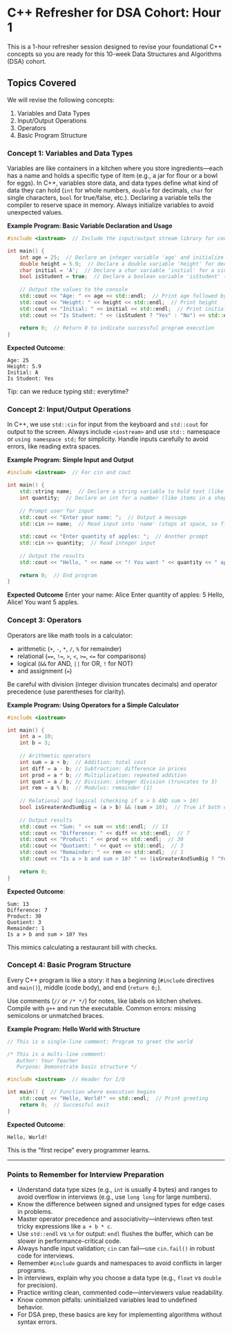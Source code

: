 # C++ Refresher for DSA Cohort: Hour 1

This is a 1-hour refresher session designed to revise your foundational C++ concepts so you are ready for this 10-week Data Structures and Algorithms (DSA) cohort. 

## Topics Covered
We will revise the following concepts:  
1. Variables and Data Types  
2. Input/Output Operations  
3. Operators  
4. Basic Program Structure  

### Concept 1: Variables and Data Types
Variables are like containers in a kitchen where you store ingredients—each has a name and holds a specific type of item (e.g., a jar for flour or a bowl for eggs). In C++, variables store data, and data types define what kind of data they can hold (`int` for whole numbers, `double` for decimals, `char` for single characters, `bool` for true/false, etc.). Declaring a variable tells the compiler to reserve space in memory. Always initialize variables to avoid unexpected values.

**Example Program: Basic Variable Declaration and Usage**
```cpp
#include <iostream>  // Include the input/output stream library for cout and cin

int main() {
    int age = 25;  // Declare an integer variable 'age' and initialize it to 25 (whole number, like a person's age)
    double height = 5.9;  // Declare a double variable 'height' for decimal values (like height in feet)
    char initial = 'A';  // Declare a char variable 'initial' for a single character (like first letter of a name)
    bool isStudent = true;  // Declare a boolean variable 'isStudent' (true or false, like yes/no for student status)
    
    // Output the values to the console
    std::cout << "Age: " << age << std::endl;  // Print age followed by a newline
    std::cout << "Height: " << height << std::endl;  // Print height
    std::cout << "Initial: " << initial << std::endl;  // Print initial
    std::cout << "Is Student: " << (isStudent ? "Yes" : "No") << std::endl;  // Print yes/no based on bool value
    
    return 0;  // Return 0 to indicate successful program execution
}
```
**Expected Outcome**:  
```
Age: 25
Height: 5.9
Initial: A
Is Student: Yes
```
Tip: can we reduce typing std:: everytime?

### Concept 2: Input/Output Operations
In C++, we use `std::cin` for input from the keyboard and `std::cout` for output to the screen. Always include `<iostream>` and use `std::` namespace or `using namespace std;` for simplicity. Handle inputs carefully to avoid errors, like reading extra spaces.

**Example Program: Simple Input and Output**
```cpp
#include <iostream>  // For cin and cout

int main() {
    std::string name;  // Declare a string variable to hold text (like a full name)
    int quantity;  // Declare an int for a number (like items in a shopping cart)
    
    // Prompt user for input
    std::cout << "Enter your name: ";  // Output a message
    std::cin >> name;  // Read input into 'name' (stops at space, so first name only)
    
    std::cout << "Enter quantity of apples: ";  // Another prompt
    std::cin >> quantity;  // Read integer input
    
    // Output the results
    std::cout << "Hello, " << name << "! You want " << quantity << " apples." << std::endl;  // Combine and print
    
    return 0;  // End program
}
```
**Expected Outcome**
Enter your name: Alice
Enter quantity of apples: 5
Hello, Alice! You want 5 apples.

### Concept 3: Operators
Operators are like math tools in a calculator: 
- arithmetic (`+`, `-`, `*`, `/`, `%` for remainder) 
- relational (`==`, `!=`, `>`, `<`, `>=`, `<=` for comparisons)
- logical (`&&` for AND, `||` for OR, `!` for NOT) 
- and assignment (`=`) 

Be careful with division (integer division truncates decimals) and operator precedence (use parentheses for clarity).

**Example Program: Using Operators for a Simple Calculator**
```cpp
#include <iostream>

int main() {
    int a = 10;
    int b = 3;
    
    // Arithmetic operators
    int sum = a + b;  // Addition: total cost
    int diff = a - b; // Subtraction: difference in prices
    int prod = a * b; // Multiplication: repeated addition
    int quot = a / b; // Division: integer division (truncates to 3)
    int rem = a % b;  // Modulus: remainder (1)
    
    // Relational and logical (checking if a > b AND sum > 10)
    bool isGreaterAndSumBig = (a > b) && (sum > 10);  // True if both conditions hold
    
    // Output results
    std::cout << "Sum: " << sum << std::endl;  // 13
    std::cout << "Difference: " << diff << std::endl;  // 7
    std::cout << "Product: " << prod << std::endl;  // 30
    std::cout << "Quotient: " << quot << std::endl;  // 3
    std::cout << "Remainder: " << rem << std::endl;  // 1
    std::cout << "Is a > b and sum > 10? " << (isGreaterAndSumBig ? "Yes" : "No") << std::endl;  // Yes
    
    return 0;
}
```
**Expected Outcome**:  
```
Sum: 13
Difference: 7
Product: 30
Quotient: 3
Remainder: 1
Is a > b and sum > 10? Yes
```
This mimics calculating a restaurant bill with checks.

### Concept 4: Basic Program Structure
Every C++ program is like a story: it has a beginning (`#include` directives and `main()`), middle (code body), and end (`return 0;`). 

Use comments (`//` or `/* */`) for notes, like labels on kitchen shelves. Compile with `g++` and run the executable. Common errors: missing semicolons or unmatched braces.

**Example Program: Hello World with Structure**
```cpp
// This is a single-line comment: Program to greet the world

/* This is a multi-line comment:
   Author: Your Teacher
   Purpose: Demonstrate basic structure */

#include <iostream>  // Header for I/O

int main() {  // Function where execution begins
    std::cout << "Hello, World!" << std::endl;  // Print greeting
    return 0;  // Successful exit
}
```
**Expected Outcome**:  
```
Hello, World!
```
This is the "first recipe" every programmer learns.

---

### Points to Remember for Interview Preparation
- Understand data type sizes (e.g., `int` is usually 4 bytes) and ranges to avoid overflow in interviews (e.g., use `long long` for large numbers).  
- Know the difference between signed and unsigned types for edge cases in problems.  
- Master operator precedence and associativity—interviews often test tricky expressions like `a + b * c`.  
- Use `std::endl` vs `\n` for output: `endl` flushes the buffer, which can be slower in performance-critical code.  
- Always handle input validation; `cin` can fail—use `cin.fail()` in robust code for interviews.  
- Remember `#include` guards and namespaces to avoid conflicts in larger programs.  
- In interviews, explain why you choose a data type (e.g., `float` vs `double` for precision).  
- Practice writing clean, commented code—interviewers value readability.  
- Know common pitfalls: uninitialized variables lead to undefined behavior.  
- For DSA prep, these basics are key for implementing algorithms without syntax errors.
